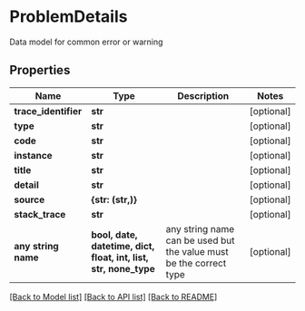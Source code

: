 # ProblemDetails

Data model for common error or warning

## Properties
Name | Type | Description | Notes
------------ | ------------- | ------------- | -------------
**trace_identifier** | **str** |  | [optional] 
**type** | **str** |  | [optional] 
**code** | **str** |  | [optional] 
**instance** | **str** |  | [optional] 
**title** | **str** |  | [optional] 
**detail** | **str** |  | [optional] 
**source** | **{str: (str,)}** |  | [optional] 
**stack_trace** | **str** |  | [optional] 
**any string name** | **bool, date, datetime, dict, float, int, list, str, none_type** | any string name can be used but the value must be the correct type | [optional]

[[Back to Model list]](../README.md#documentation-for-models) [[Back to API list]](../README.md#documentation-for-api-endpoints) [[Back to README]](../README.md)


